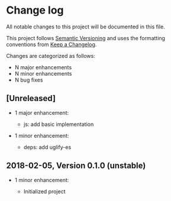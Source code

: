 # Change log

All notable changes to this project will be documented in this file.

This project follows [Semantic Versioning](http://semver.org/) and uses the formatting conventions from [Keep a Changelog](http://keepachangelog.com).

Changes are categorized as follows:

* N major enhancements
* N minor enhancements
* N bug fixes

## [Unreleased]

* 1 major enhancement:

  * js: add basic implementation

* 1 minor enhancement:

  * deps: add uglify-es

## 2018-02-05, Version 0.1.0 (unstable)

* 1 minor enhancement:

  * Initialized project
